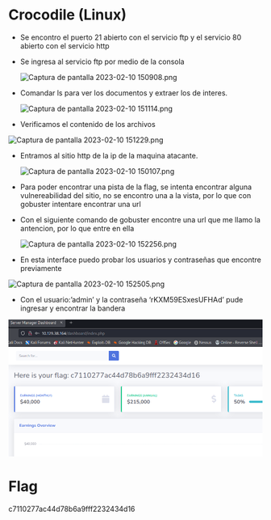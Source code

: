 # Crocodile (Linux)

- Se encontro el puerto 21 abierto con el servicio ftp y el servicio 80 abierto con el servicio http
- Se ingresa al servicio ftp por medio de la consola
    
    ![Captura de pantalla 2023-02-10 150908.png](Captura_de_pantalla_2023-02-10_150908.png)
    
- Comandar ls para ver los documentos y extraer los de interes.
    
    ![Captura de pantalla 2023-02-10 151114.png](Captura_de_pantalla_2023-02-10_151114.png)
    
- Verificamos el contenido de los archivos

![Captura de pantalla 2023-02-10 151229.png](Captura_de_pantalla_2023-02-10_151229.png)

- Entramos al sitio http de la ip de la maquina atacante.
    
    ![Captura de pantalla 2023-02-10 150107.png](Captura_de_pantalla_2023-02-10_150107.png)
    
- Para poder encontrar una pista de la flag, se intenta encontrar alguna vulnereabilidad del sitio, no se encontro una a la vista, por lo que con gobuster intentare encontrar una url
- Con el siguiente comando de gobuster encontre una url que me llamo la antencion, por lo que entre en ella
    
    ![Captura de pantalla 2023-02-10 152256.png](Captura_de_pantalla_2023-02-10_152256.png)
    
- En esta interface puedo probar los usuarios y contraseñas que encontre previamente

![Captura de pantalla 2023-02-10 152505.png](Captura_de_pantalla_2023-02-10_152505.png)

- Con el usuario:’admin’ y la contraseña ‘rKXM59ESxesUFHAd’ pude ingresar y encontrar la bandera

![Untitled](images/Untitled%2013.png)

# Flag

c7110277ac44d78b6a9fff2232434d16